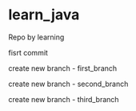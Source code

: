 # learn_java
Repo by learning

fisrt commit

create new branch - first_branch

create new branch - second_branch

create new branch - third_branch
